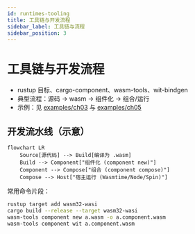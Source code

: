 ```yaml
---
id: runtimes-tooling
title: 工具链与开发流程
sidebar_label: 工具链与流程
sidebar_position: 3
---
```


# 工具链与开发流程

- rustup 目标、cargo-component、wasm-tools、wit-bindgen
- 典型流程：源码 → wasm → 组件化 → 组合/运行
- 示例：见 [examples/ch03](https://github.com/Thneoly/beyond-wasm/tree/main/examples/ch03) 与 [examples/ch05](https://github.com/Thneoly/beyond-wasm/tree/main/examples/ch05)

## 开发流水线（示意）

```mermaid
flowchart LR
	Source[源代码] --> Build[编译为 .wasm]
	Build --> Component["组件化 (component new)"]
	Component --> Compose["组合 (component compose)"]
	Compose --> Host["宿主运行 (Wasmtime/Node/Spin)"]
```

常用命令片段：

```bash
rustup target add wasm32-wasi
cargo build --release --target wasm32-wasi
wasm-tools component new a.wasm -o a.component.wasm
wasm-tools component wit a.component.wasm
```

